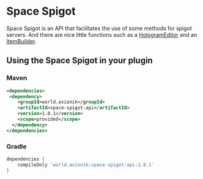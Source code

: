# Space Spigot
Space Spigot is an API that facilitates the use of some methods for spigot servers. And there are nice little functions such as a [HologramEditor](https://github.com/avionik-world/space-spigot/blob/master/space-spigot-api/src/main/kotlin/world/avionik/space/spigot/api/editor/HologramEditor.kt) and an [ItemBuilder](https://github.com/avionik-world/space-spigot/blob/master/space-spigot-api/src/main/kotlin/world/avionik/space/spigot/api/item/ItemBuilder.kt).

## Using the Space Spigot in your plugin

### Maven
```xml
<dependencies>
 <dependency>
    <groupId>world.avionik</groupId>
    <artifactId>space-spigot-api</artifactId>
    <version>1.0.1</version>
    <scope>provided</scope>
  </dependency>
</dependencies>
```

### Gradle
```groovy
dependencies {
    compileOnly 'world.avionik:space-spigot-api:1.0.1'
}
```
